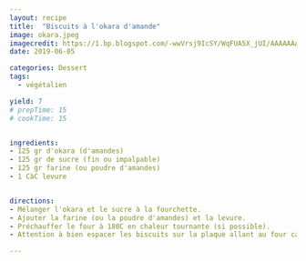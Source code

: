 ```yaml
---
layout: recipe
title:  "Biscuits à l'okara d'amande"
image: okara.jpeg
imagecredit: https://1.bp.blogspot.com/-wwVrsj9IcSY/WqFUA5X_jUI/AAAAAAAB5do/f5wgJNuNVZkw29td06luy_SZcS62McqAwCLcBGAs/s640/12%2Bcon%2Blogo.jpg
date: 2019-06-05

categories: Dessert
tags:
  - végétalien

yield: 7
# prepTime: 15
# cookTime: 15


ingredients:
- 125 gr d'okara (d'amandes)
- 125 gr de sucre (fin ou impalpable)
- 125 gr farine (ou poudre d'amandes)
- 1 CàC levure


directions:
- Mélanger l'okara et le sucre à la fourchette.
- Ajouter la farine (ou la poudre d'amandes) et la levure.
- Préchauffer le four à 180C en chaleur tournante (si possible).
- Attention à bien espacer les biscuits sur la plaque allant au four car ils ont tendance à s'étendre.

---
```

